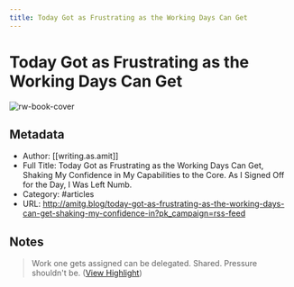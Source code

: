 ```yaml
---
title: Today Got as Frustrating as the Working Days Can Get
---
```

# Today Got as Frustrating as the Working Days Can Get

![rw-book-cover](https://cdn.writeas.net/img/w-sq-light.png)

## Metadata
- Author: [[writing.as.amit]]
- Full Title: Today Got as Frustrating as the Working Days Can Get, Shaking My Confidence in My Capabilities to the Core. As I Signed Off for the Day, I Was Left Numb.
- Category: #articles
- URL: http://amitg.blog/today-got-as-frustrating-as-the-working-days-can-get-shaking-my-confidence-in?pk_campaign=rss-feed

## Notes
> Work one gets assigned can be delegated. Shared. Pressure shouldn't be. ([View Highlight](https://read.readwise.io/read/01gvexsqy08jbewc8pdqg7eynz))

